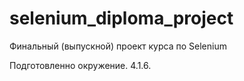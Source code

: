 # selenium_diploma_project
Финальный (выпускной) проект курса по Selenium

Подготовленно окружение.  4.1.6.
